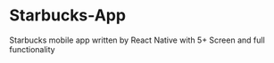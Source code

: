 # Starbucks-App
Starbucks mobile app written by React Native with  5+ Screen and full functionality
